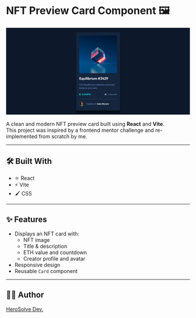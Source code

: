 # NFT Preview Card Component 🖼️

![NFT Preview Card](/public/assets/images/preview.png)

A clean and modern NFT preview card built using **React** and **Vite**.  
This project was inspired by a frontend mentor challenge and re-implemented from scratch by me.

---

## 🛠️ Built With

- ⚛️ React
- ⚡ Vite
- 🖌️ CSS

---

## ✨ Features

- Displays an NFT card with:
  - NFT image
  - Title & description
  - ETH value and countdown
  - Creator profile and avatar
- Responsive design
- Reusable `Card` component

---

## 🧑‍💻 Author

[HeroSolve Dev.](https://github.com/Amine4jh)
